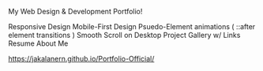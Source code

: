 My Web Design & Development Portfolio!

Responsive Design
Mobile-First Design
Psuedo-Element animations ( ::after element transitions )
Smooth Scroll on Desktop
Project Gallery w/ Links
Resume
About Me

https://jakalanern.github.io/Portfolio-Official/
